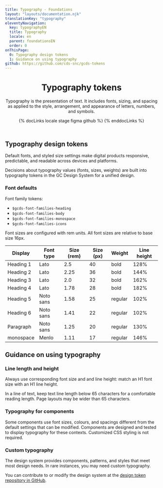 ```yaml
---
title: Typography - Foundations
layout: "layouts/documentation.njk"
translationKey: "typography"
eleventyNavigation:
  key: typographyEN
  title: Typography
  locale: en
  parent: foundationsEN
  order: 0
onThisPage:
  0: Typography design tokens
  1: Guidance on using typography
github: https://github.com/cds-snc/gcds-tokens
---
```


<header>

# Typography tokens

Typography is the presentation of text. It includes fonts, sizing, and spacing as applied to the style, arrangement, and appearance of letters, numbers, and symbols.

{% docLinks locale stage figma github %}
{% enddocLinks %}

</header>

<section aria-label="Typography design tokens">

## Typography design tokens

Default fonts, and styled size settings make digital products responsive, predictable, and readable across devices and platforms.

Decisions about typography values (fonts, sizes, weights) are built into typography tokens in the GC Design System for a unified design.

### Font defaults

Font family tokens:
- `$gcds-font-families-heading`
- `$gcds-font-families-body`
- `$gcds-font-families-monospace`
- `$gcds-font-families-icons`

Font sizes are configured with rem units. All font sizes are relative to base size 16px.

| Display  | Font type  | Size (rem)  | Size (px)  | Weight  | Line height  |
|---|---|---|---|---|---|
| Heading 1  | Lato  | 2.5  | 40  | bold  | 128%  |
| Heading 2  | Lato  | 2.25  | 36  | bold  | 144%  |
| Heading 3  | Lato  | 2.0  | 32  | bold  | 162%  |
| Heading 4  | Lato  | 1.78  | 28  | bold  | 182%  |
| Heading 5  | Noto sans  | 1.58  | 25  | regular  | 102%  |
| Heading 6  | Noto sans  | 1.41  | 22  | regular  | 102%  |
| Paragraph  | Noto sans  | 1.25  | 20  | regular  | 130%  |
| monospace  | Menlo  | 1.11  | 17  | regular  | 146%  |

</section>

<section aria-label="Guidance on using typography">

## Guidance on using typography

### Line length and height

Always use corresponding font size and and line height: match an H1 font size with an H1 line height.

In a line of text, keep text line length below 65 characters for a comfortable reading length. Page layouts may be wider than 65 characters.

### Typography for components

Some components use font sizes, colours, and spacings different from the default settings that can be  modified. Components are designed and tested to display typography for these contexts. Customized CSS styling is not required.

### Custom typography

The design system provides components, patterns, and styles that meet most design needs. In rare instances, you may need custom typography.

You can contribute to or modify the design system at the [design token repository in GitHub](https://github.com/cds-snc/gcds-tokens).

</section>
